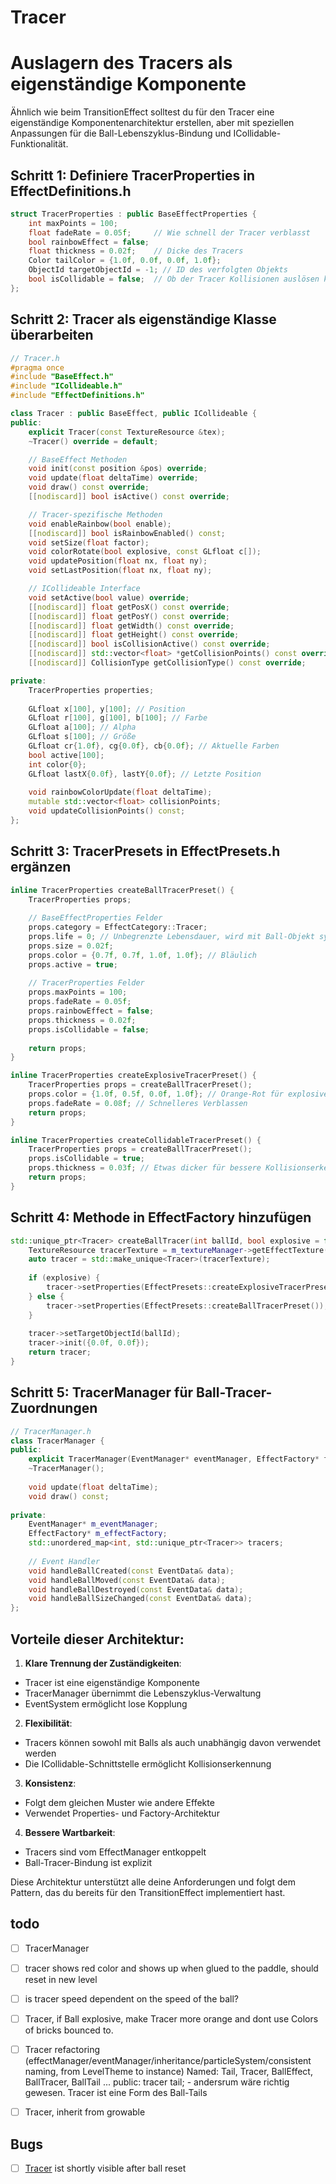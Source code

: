 # Tracer

# Auslagern des Tracers als eigenständige Komponente

Ähnlich wie beim TransitionEffect solltest du für den Tracer eine eigenständige Komponentenarchitektur erstellen, aber
mit speziellen Anpassungen für die Ball-Lebenszyklus-Bindung und ICollidable-Funktionalität.

## Schritt 1: Definiere TracerProperties in EffectDefinitions.h

```cpp
struct TracerProperties : public BaseEffectProperties {
    int maxPoints = 100;
    float fadeRate = 0.05f;     // Wie schnell der Tracer verblasst
    bool rainbowEffect = false;
    float thickness = 0.02f;    // Dicke des Tracers
    Color tailColor = {1.0f, 0.0f, 0.0f, 1.0f};
    ObjectId targetObjectId = -1; // ID des verfolgten Objekts
    bool isCollidable = false;  // Ob der Tracer Kollisionen auslösen kann
};
```

## Schritt 2: Tracer als eigenständige Klasse überarbeiten

```cpp
// Tracer.h
#pragma once
#include "BaseEffect.h"
#include "ICollideable.h"
#include "EffectDefinitions.h"

class Tracer : public BaseEffect, public ICollideable {
public:
    explicit Tracer(const TextureResource &tex);
    ~Tracer() override = default;

    // BaseEffect Methoden
    void init(const position &pos) override;
    void update(float deltaTime) override;
    void draw() const override;
    [[nodiscard]] bool isActive() const override;

    // Tracer-spezifische Methoden
    void enableRainbow(bool enable);
    [[nodiscard]] bool isRainbowEnabled() const;
    void setSize(float factor);
    void colorRotate(bool explosive, const GLfloat c[]);
    void updatePosition(float nx, float ny);
    void setLastPosition(float nx, float ny);

    // ICollideable Interface
    void setActive(bool value) override;
    [[nodiscard]] float getPosX() const override;
    [[nodiscard]] float getPosY() const override;
    [[nodiscard]] float getWidth() const override;
    [[nodiscard]] float getHeight() const override;
    [[nodiscard]] bool isCollisionActive() const override;
    [[nodiscard]] std::vector<float> *getCollisionPoints() const override;
    [[nodiscard]] CollisionType getCollisionType() const override;

private:
    TracerProperties properties;
    
    GLfloat x[100], y[100]; // Position
    GLfloat r[100], g[100], b[100]; // Farbe
    GLfloat a[100]; // Alpha
    GLfloat s[100]; // Größe
    GLfloat cr{1.0f}, cg{0.0f}, cb{0.0f}; // Aktuelle Farben
    bool active[100];
    int color{0};
    GLfloat lastX{0.0f}, lastY{0.0f}; // Letzte Position
    
    void rainbowColorUpdate(float deltaTime);
    mutable std::vector<float> collisionPoints;
    void updateCollisionPoints() const;
};
```

## Schritt 3: TracerPresets in EffectPresets.h ergänzen

```cpp
inline TracerProperties createBallTracerPreset() {
    TracerProperties props;
    
    // BaseEffectProperties Felder
    props.category = EffectCategory::Tracer;
    props.life = 0; // Unbegrenzte Lebensdauer, wird mit Ball-Objekt synchronisiert
    props.size = 0.02f;
    props.color = {0.7f, 0.7f, 1.0f, 1.0f}; // Bläulich
    props.active = true;
    
    // TracerProperties Felder
    props.maxPoints = 100;
    props.fadeRate = 0.05f;
    props.rainbowEffect = false;
    props.thickness = 0.02f;
    props.isCollidable = false;
    
    return props;
}

inline TracerProperties createExplosiveTracerPreset() {
    TracerProperties props = createBallTracerPreset();
    props.color = {1.0f, 0.5f, 0.0f, 1.0f}; // Orange-Rot für explosive Tracer
    props.fadeRate = 0.08f; // Schnelleres Verblassen
    return props;
}

inline TracerProperties createCollidableTracerPreset() {
    TracerProperties props = createBallTracerPreset();
    props.isCollidable = true;
    props.thickness = 0.03f; // Etwas dicker für bessere Kollisionserkennung
    return props;
}
```

## Schritt 4: Methode in EffectFactory hinzufügen

```cpp
std::unique_ptr<Tracer> createBallTracer(int ballId, bool explosive = false) {
    TextureResource tracerTexture = m_textureManager->getEffectTexture(EffectTexture::Tail)->textureProperties;
    auto tracer = std::make_unique<Tracer>(tracerTexture);
    
    if (explosive) {
        tracer->setProperties(EffectPresets::createExplosiveTracerPreset());
    } else {
        tracer->setProperties(EffectPresets::createBallTracerPreset());
    }
    
    tracer->setTargetObjectId(ballId);
    tracer->init({0.0f, 0.0f});
    return tracer;
}
```

## Schritt 5: TracerManager für Ball-Tracer-Zuordnungen

```cpp
// TracerManager.h
class TracerManager {
public:
    explicit TracerManager(EventManager* eventManager, EffectFactory* factory);
    ~TracerManager();
    
    void update(float deltaTime);
    void draw() const;
    
private:
    EventManager* m_eventManager;
    EffectFactory* m_effectFactory;
    std::unordered_map<int, std::unique_ptr<Tracer>> tracers;
    
    // Event Handler
    void handleBallCreated(const EventData& data);
    void handleBallMoved(const EventData& data);
    void handleBallDestroyed(const EventData& data);
    void handleBallSizeChanged(const EventData& data);
};
```

## Vorteile dieser Architektur:

1. **Klare Trennung der Zuständigkeiten**:

- Tracer ist eine eigenständige Komponente
- TracerManager übernimmt die Lebenszyklus-Verwaltung
- EventSystem ermöglicht lose Kopplung

2. **Flexibilität**:

- Tracers können sowohl mit Balls als auch unabhängig davon verwendet werden
- Die ICollidable-Schnittstelle ermöglicht Kollisionserkennung

3. **Konsistenz**:

- Folgt dem gleichen Muster wie andere Effekte
- Verwendet Properties- und Factory-Architektur

4. **Bessere Wartbarkeit**:

- Tracers sind vom EffectManager entkoppelt
- Ball-Tracer-Bindung ist explizit

Diese Architektur unterstützt alle deine Anforderungen und folgt dem Pattern, das du bereits für den TransitionEffect
implementiert hast.

## todo

- [ ] TracerManager

- [ ] tracer shows red color and shows up when glued to the paddle, should reset in new level
- [ ] is tracer speed dependent on the speed of the ball?
- [ ] Tracer, if Ball explosive, make Tracer more orange and dont use Colors of bricks bounced to.
- [ ] Tracer refactoring (effectManager/eventManager/inheritance/particleSystem/consistent naming, from LevelTheme to
  instance)
  Named: Tail, Tracer, BallEffect, BallTracer, BallTail ...
  public: tracer tail; - andersrum wäre richtig gewesen. Tracer ist eine Form des Ball-Tails
- [ ] Tracer, inherit from growable

## Bugs

- [ ] [Tracer](GameObjects/Tracer.md) ist shortly visible after ball reset